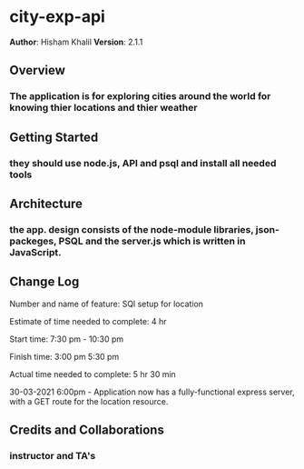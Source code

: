 # city-exp-api  
**Author**: Hisham Khalil
**Version**: 2.1.1

## Overview
### The application is for exploring cities around the world for knowing thier locations and thier weather 

## Getting Started
### they should use node.js, API and psql and install all needed tools 

## Architecture
### the app. design consists of the node-module libraries, json-packeges, PSQL and the server.js which is written in JavaScript.

## Change Log
Number and name of feature:  SQl setup for location

Estimate of time needed to complete: 4 hr

Start time: 7:30 pm - 10:30 pm

Finish time: 3:00 pm 5:30 pm

Actual time needed to complete: 5 hr 30 min

30-03-2021 6:00pm - Application now has a fully-functional express server, with a GET route for the location resource.

## Credits and Collaborations
### instructor and TA's 